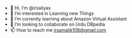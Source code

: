 - 👋 Hi, I’m @irsailyas
- 👀 I’m interested in Learning new Things
- 🌱 I’m currently learning about Amazon Virtual Assistant
- 💞️ I’m looking to collaborate on Urdu DBpedia
- 📫 How to reach me irsamalik108@gmail.com
